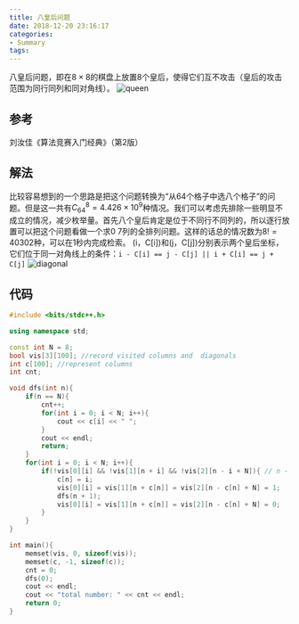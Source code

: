 ```yaml
---
title: 八皇后问题
date: 2018-12-20 23:16:17
categories:
- Summary
tags:
---
```

八皇后问题，即在$8 \times 8$的棋盘上放置8个皇后，使得它们互不攻击（皇后的攻击范围为同行同列和同对角线）。
![queen](/queen.png)

## 参考
刘汝佳《算法竞赛入门经典》（第2版）

## 解法
比较容易想到的一个思路是把这个问题转换为“从64个格子中选八个格子”的问题。但是这一共有$C^8_{64} = 4.426 \times 10^9$种情况。我们可以考虑先排除一些明显不成立的情况，减少枚举量。首先八个皇后肯定是位于不同行不同列的，所以逐行放置可以把这个问题看做一个求$0~7$列的全排列问题。这样的话总的情况数为$8! = 40302$种，可以在1秒内完成检索。
(i，C[i])和(j，C[j])分别表示两个皇后坐标，它们位于同一对角线上的条件：``i - C[i] == j - C[j] || i + C[i] == j + C[j]`` 
![diagonal](/diagonal.png)


## 代码
```C++
#include <bits/stdc++.h>

using namespace std;

const int N = 8;
bool vis[3][100]; //record visited columns and  diagonals
int c[100]; //represent columns
int cnt;

void dfs(int n){
    if(n == N){
        cnt++;
        for(int i = 0; i < N; i++){
            cout << c[i] << " ";
        }
        cout << endl;
        return;
    }
    for(int i = 0; i < N; i++){
        if(!vis[0][i] && !vis[1][n + i] && !vis[2][n - i + N]){ // n - i　could be negative number, so we plus N.
            c[n] = i;
            vis[0][i] = vis[1][n + c[n]] = vis[2][n - c[n] + N] = 1;
            dfs(n + 1);
            vis[0][i] = vis[1][n + c[n]] = vis[2][n - c[n] + N] = 0;
        }
    }
}

int main(){
    memset(vis, 0, sizeof(vis));
    memset(c, -1, sizeof(c));
    cnt = 0;
    dfs(0);
    cout << endl;
    cout << "total number: " << cnt << endl;
    return 0;
}
```
